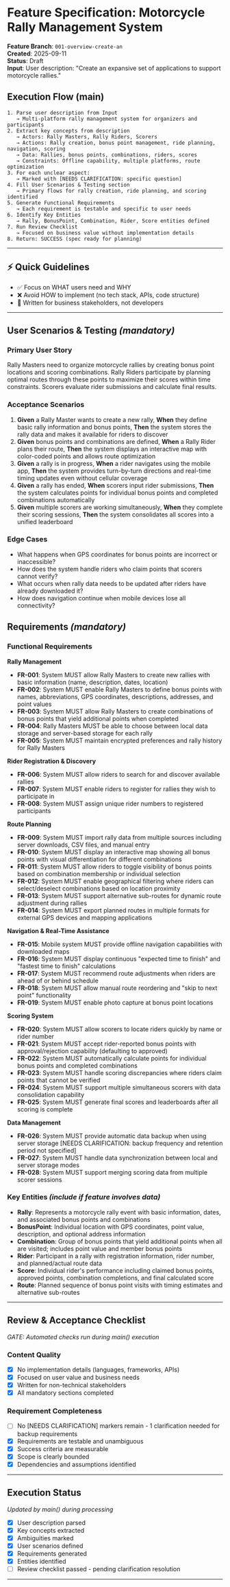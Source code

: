 # Feature Specification: Motorcycle Rally Management System

**Feature Branch**: `001-overview-create-an`  
**Created**: 2025-09-11  
**Status**: Draft  
**Input**: User description: "Create an expansive set of applications to support motorcycle rallies."

## Execution Flow (main)
```
1. Parse user description from Input
   → Multi-platform rally management system for organizers and participants
2. Extract key concepts from description
   → Actors: Rally Masters, Rally Riders, Scorers
   → Actions: Rally creation, bonus point management, ride planning, navigation, scoring
   → Data: Rallies, bonus points, combinations, riders, scores
   → Constraints: Offline capability, multiple platforms, route optimization
3. For each unclear aspect:
   → Marked with [NEEDS CLARIFICATION: specific question]
4. Fill User Scenarios & Testing section
   → Primary flows for rally creation, ride planning, and scoring identified
5. Generate Functional Requirements
   → Each requirement is testable and specific to user needs
6. Identify Key Entities
   → Rally, BonusPoint, Combination, Rider, Score entities defined
7. Run Review Checklist
   → Focused on business value without implementation details
8. Return: SUCCESS (spec ready for planning)
```

---

## ⚡ Quick Guidelines
- ✅ Focus on WHAT users need and WHY
- ❌ Avoid HOW to implement (no tech stack, APIs, code structure)
- 👥 Written for business stakeholders, not developers

---

## User Scenarios & Testing *(mandatory)*

### Primary User Story
Rally Masters need to organize motorcycle rallies by creating bonus point locations and scoring combinations. Rally Riders participate by planning optimal routes through these points to maximize their scores within time constraints. Scorers evaluate rider submissions and calculate final results.

### Acceptance Scenarios
1. **Given** a Rally Master wants to create a new rally, **When** they define basic rally information and bonus points, **Then** the system stores the rally data and makes it available for riders to discover
2. **Given** bonus points and combinations are defined, **When** a Rally Rider plans their route, **Then** the system displays an interactive map with color-coded points and allows route optimization
3. **Given** a rally is in progress, **When** a rider navigates using the mobile app, **Then** the system provides turn-by-turn directions and real-time timing updates even without cellular coverage
4. **Given** a rally has ended, **When** scorers input rider submissions, **Then** the system calculates points for individual bonus points and completed combinations automatically
5. **Given** multiple scorers are working simultaneously, **When** they complete their scoring sessions, **Then** the system consolidates all scores into a unified leaderboard

### Edge Cases
- What happens when GPS coordinates for bonus points are incorrect or inaccessible?
- How does the system handle riders who claim points that scorers cannot verify?
- What occurs when rally data needs to be updated after riders have already downloaded it?
- How does navigation continue when mobile devices lose all connectivity?

## Requirements *(mandatory)*

### Functional Requirements

**Rally Management**
- **FR-001**: System MUST allow Rally Masters to create new rallies with basic information (name, description, dates, location)
- **FR-002**: System MUST enable Rally Masters to define bonus points with names, abbreviations, GPS coordinates, descriptions, addresses, and point values
- **FR-003**: System MUST allow Rally Masters to create combinations of bonus points that yield additional points when completed
- **FR-004**: Rally Masters MUST be able to choose between local data storage and server-based storage for each rally
- **FR-005**: System MUST maintain encrypted preferences and rally history for Rally Masters

**Rider Registration & Discovery**
- **FR-006**: System MUST allow riders to search for and discover available rallies
- **FR-007**: System MUST enable riders to register for rallies they wish to participate in
- **FR-008**: System MUST assign unique rider numbers to registered participants

**Route Planning**
- **FR-009**: System MUST import rally data from multiple sources including server downloads, CSV files, and manual entry
- **FR-010**: System MUST display an interactive map showing all bonus points with visual differentiation for different combinations
- **FR-011**: System MUST allow riders to toggle visibility of bonus points based on combination membership or individual selection
- **FR-012**: System MUST enable geographical filtering where riders can select/deselect combinations based on location proximity
- **FR-013**: System MUST support alternative sub-routes for dynamic route adjustment during rallies
- **FR-014**: System MUST export planned routes in multiple formats for external GPS devices and mapping applications

**Navigation & Real-Time Assistance**
- **FR-015**: Mobile system MUST provide offline navigation capabilities with downloaded maps
- **FR-016**: System MUST display continuous "expected time to finish" and "fastest time to finish" calculations
- **FR-017**: System MUST recommend route adjustments when riders are ahead of or behind schedule
- **FR-018**: System MUST allow manual route reordering and "skip to next point" functionality
- **FR-019**: System MUST enable photo capture at bonus point locations

**Scoring System**
- **FR-020**: System MUST allow scorers to locate riders quickly by name or rider number
- **FR-021**: System MUST accept rider-reported bonus points with approval/rejection capability (defaulting to approved)
- **FR-022**: System MUST automatically calculate points for individual bonus points and completed combinations
- **FR-023**: System MUST handle scoring discrepancies where riders claim points that cannot be verified
- **FR-024**: System MUST support multiple simultaneous scorers with data consolidation capability
- **FR-025**: System MUST generate final scores and leaderboards after all scoring is complete

**Data Management**
- **FR-026**: System MUST provide automatic data backup when using server storage [NEEDS CLARIFICATION: backup frequency and retention period not specified]
- **FR-027**: System MUST handle data synchronization between local and server storage modes
- **FR-028**: System MUST support merging scoring data from multiple scorer sessions

### Key Entities *(include if feature involves data)*
- **Rally**: Represents a motorcycle rally event with basic information, dates, and associated bonus points and combinations
- **BonusPoint**: Individual location with GPS coordinates, point value, description, and optional address information
- **Combination**: Group of bonus points that yield additional points when all are visited; includes point value and member bonus points
- **Rider**: Participant in a rally with registration information, rider number, and planned/actual route data
- **Score**: Individual rider's performance including claimed bonus points, approved points, combination completions, and final calculated score
- **Route**: Planned sequence of bonus point visits with timing estimates and alternative sub-routes

---

## Review & Acceptance Checklist
*GATE: Automated checks run during main() execution*

### Content Quality
- [x] No implementation details (languages, frameworks, APIs)
- [x] Focused on user value and business needs
- [x] Written for non-technical stakeholders
- [x] All mandatory sections completed

### Requirement Completeness
- [ ] No [NEEDS CLARIFICATION] markers remain - 1 clarification needed for backup requirements
- [x] Requirements are testable and unambiguous  
- [x] Success criteria are measurable
- [x] Scope is clearly bounded
- [x] Dependencies and assumptions identified

---

## Execution Status
*Updated by main() during processing*

- [x] User description parsed
- [x] Key concepts extracted
- [x] Ambiguities marked
- [x] User scenarios defined
- [x] Requirements generated
- [x] Entities identified
- [ ] Review checklist passed - pending clarification resolution

---
